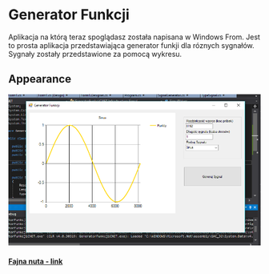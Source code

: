 # Generator Funkcji
Aplikacja na którą teraz spoglądasz została napisana w Windows From. 
Jest to prosta aplikacja przedstawiająca generator funkji dla róznych sygnałów.
Sygnały zostały przedstawione za pomocą wykresu.
## Appearance
![alt text](https://github.com/NoEducation/Generator-Funkcji/blob/master/GeneratorFunkcjiCNET/Pictures/Capture.PNG)
#### [Fajna nuta - link]()
